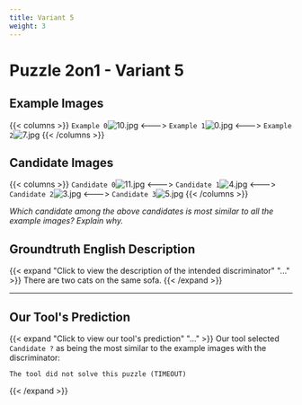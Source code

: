 ```yaml
---
title: Variant 5
weight: 3
---
```


# Puzzle 2on1 - Variant 5

## Example Images
{{< columns >}}
`Example 0`![10.jpg](/natscene-data/images/10.jpg)
<--->
`Example 1`![0.jpg](/natscene-data/images/0.jpg)
<--->
`Example 2`![7.jpg](/natscene-data/images/7.jpg)
{{< /columns >}}

## Candidate Images
{{< columns >}}
`Candidate 0`![11.jpg](/natscene-data/images/11.jpg)
<--->
`Candidate 1`![4.jpg](/natscene-data/images/4.jpg)
<--->
`Candidate 2`![3.jpg](/natscene-data/images/3.jpg)
<--->
`Candidate 3`![5.jpg](/natscene-data/images/5.jpg)
{{< /columns >}}

*Which candidate among the above candidates is most similar to all the example images? Explain why.*

## Groundtruth English Description

{{< expand "Click to view the description of the intended discriminator" "..." >}}
There are two cats on the same sofa.
{{< /expand >}}

---



## Our Tool's Prediction

{{< expand "Click to view our tool's prediction" "..." >}}
Our tool selected `Candidate ?` as being the most similar to the example images with the discriminator:
```plaintext
The tool did not solve this puzzle (TIMEOUT)
```
{{< /expand >}}
